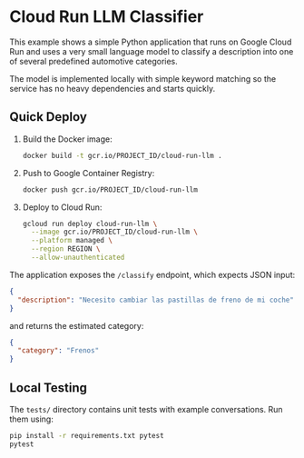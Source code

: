 # Cloud Run LLM Classifier

This example shows a simple Python application that runs on Google Cloud Run and
uses a very small language model to classify a description into one of several
predefined automotive categories.

The model is implemented locally with simple keyword matching so the service has
no heavy dependencies and starts quickly.

## Quick Deploy

1. Build the Docker image:
   ```sh
   docker build -t gcr.io/PROJECT_ID/cloud-run-llm .
   ```
2. Push to Google Container Registry:
   ```sh
   docker push gcr.io/PROJECT_ID/cloud-run-llm
   ```
3. Deploy to Cloud Run:
   ```sh
   gcloud run deploy cloud-run-llm \
     --image gcr.io/PROJECT_ID/cloud-run-llm \
     --platform managed \
     --region REGION \
     --allow-unauthenticated
   ```

The application exposes the `/classify` endpoint, which expects JSON input:

```json
{
  "description": "Necesito cambiar las pastillas de freno de mi coche"
}
```

and returns the estimated category:

```json
{
  "category": "Frenos"
}
```

## Local Testing

The `tests/` directory contains unit tests with example conversations. Run them
using:

```sh
pip install -r requirements.txt pytest
pytest
```
